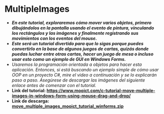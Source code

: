 # MultipleImages

- **_En este tutorial, exploraremos cómo mover varios objetos, primero dibujándolos en la pantalla usando el evento de pintura, vinculando los rectángulos y las imágenes y finalmente registrando sus movimientos con los eventos del mouse._**
- **_Este será un tutorial divertido para que lo sigas porque puedes convertirlo en la base de algunos juegos de cartas, quizás donde puedas luchar entre otras cartas, hacer un juego de mesa o incluso usar esto como un ejemplo de GUI en Windows Forms._**
- _Usaremos la programación orientada a objetos para hacer esta aplicación. Entonces, si está buscando un ejemplo simple de cómo usar OOP en un proyecto C#, mire el video a continuación y se lo explicarán paso a paso. Asegúrese de descargar las imágenes del siguiente enlace antes de comenzar con el tutorial._
- **Link del tutorial: https://www.mooict.com/c-tutorial-move-multiple-images-in-windows-form-using-mouse-drag-and-drop/**
- **Link de descarga: [move_multiple_images_mooict_tutorial_winforms.zip](https://github.com/MARSFOREVER472/MultipleImages/files/12175559/move_multiple_images_mooict_tutorial_winforms.zip)**
